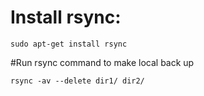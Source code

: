 # Install rsync:
```
sudo apt-get install rsync
```

#Run rsync command to make local back up
```
rsync -av --delete dir1/ dir2/
```

